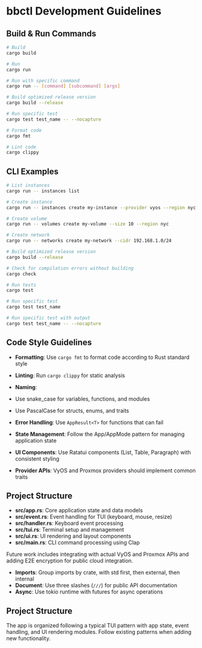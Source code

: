 # bbctl Development Guidelines

## Build & Run Commands

``` bash
# Build
cargo build

# Run
cargo run

# Run with specific command
cargo run -- [command] [subcommand] [args]

# Build optimized release version
cargo build --release

# Run specific test
cargo test test_name -- --nocapture

# Format code
cargo fmt

# Lint code
cargo clippy
```

## CLI Examples

``` bash
# List instances
cargo run -- instances list

# Create instance
cargo run -- instances create my-instance --provider vyos --region nyc --cpu 2 --memory 4 --disk 80

# Create volume
cargo run -- volumes create my-volume --size 10 --region nyc

# Create network
cargo run -- networks create my-network --cidr 192.168.1.0/24

# Build optimized release version
cargo build --release

# Check for compilation errors without building
cargo check

# Run tests
cargo test

# Run specific test
cargo test test_name

# Run specific test with output
cargo test test_name -- --nocapture
```

## Code Style Guidelines

-   **Formatting**: Use `cargo fmt` to format code according to Rust standard style

-   **Linting**: Run `cargo clippy` for static analysis

-   **Naming**:

-   Use snake_case for variables, functions, and modules

-   Use PascalCase for structs, enums, and traits

-   **Error Handling**: Use `AppResult<T>` for functions that can fail

-   **State Management**: Follow the App/AppMode pattern for managing application state

-   **UI Components**: Use Ratatui components (List, Table, Paragraph) with consistent styling

-   **Provider APIs**: VyOS and Proxmox providers should implement common traits

## Project Structure

-   **src/app.rs**: Core application state and data models
-   **src/event.rs**: Event handling for TUI (keyboard, mouse, resize)
-   **src/handler.rs**: Keyboard event processing
-   **src/tui.rs**: Terminal setup and management
-   **src/ui.rs**: UI rendering and layout components
-   **src/main.rs**: CLI command processing using Clap

Future work includes integrating with actual VyOS and Proxmox APIs and adding E2E encryption for public cloud integration.

-   **Imports**: Group imports by crate, with std first, then external, then internal
-   **Document**: Use three slashes (`///`) for public API documentation
-   **Async**: Use tokio runtime with futures for async operations

## Project Structure

The app is organized following a typical TUI pattern with app state, event handling, and UI rendering modules. Follow existing patterns when adding new functionality.
